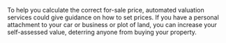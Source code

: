 To help you calculate the correct for-sale price, automated valuation services could give guidance on how to set prices. If you have a personal attachment to your car or business or plot of land, you can increase your self-assessed value, deterring anyone from buying your property.
